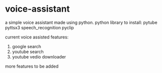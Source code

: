 # voice-assistant
a simple voice assistant made using python.
python library to install:
pytube
pyttsx3
speech_recognition
pyclip

current voice assisted features:
1.  google search
2.  youtube search
3.  youtube vedio downloader

more features to be added
